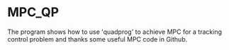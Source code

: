 # MPC_QP

The program shows how to use 'quadprog' to achieve MPC for a tracking control problem and thanks some useful MPC code in Github.
